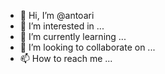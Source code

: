 - 👋 Hi, I’m @antoari
- 👀 I’m interested in ...
- 🌱 I’m currently learning ...
- 💞️ I’m looking to collaborate on ...
- 📫 How to reach me ...

<!---
antoari/antoari is a ✨ special ✨ repository because its `README.md` (this file) appears on your GitHub profile.
You can click the Preview link to take a look at your changes.
--->
